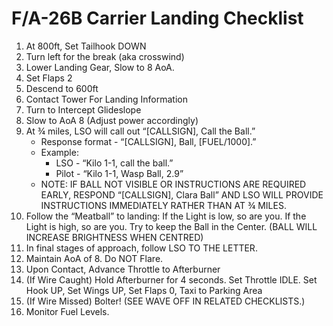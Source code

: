 # F/A-26B Carrier Landing Checklist

1. At 800ft, Set Tailhook DOWN
2. Turn left for the break (aka crosswind)
3. Lower Landing Gear, Slow to 8 AoA.
4. Set Flaps 2
5. Descend to 600ft
6. Contact Tower For Landing Information
7. Turn to Intercept Glideslope
8. Slow to AoA 8 (Adjust power accordingly)
9. At ¾ miles, LSO will call out “[CALLSIGN], Call the Ball.”
   - Response format - “[CALLSIGN], Ball, [FUEL/1000].”
   - Example:
     - LSO - “Kilo 1-1, call the ball.”
     - Pilot - “Kilo 1-1, Wasp Ball, 2.9”
   - NOTE: IF BALL NOT VISIBLE OR INSTRUCTIONS ARE REQUIRED EARLY, RESPOND “[CALLSIGN], Clara Ball” AND LSO WILL PROVIDE INSTRUCTIONS IMMEDIATELY RATHER THAN AT ¾ MILES.
10. Follow the “Meatball” to landing: If the Light is low, so are you. If the Light is high, so are you. Try to keep the Ball in the Center. (BALL WILL INCREASE BRIGHTNESS WHEN CENTRED)
11. In final stages of approach, follow LSO TO THE LETTER.
12. Maintain AoA of 8. Do NOT Flare.
13. Upon Contact, Advance Throttle to Afterburner
14. (If Wire Caught) Hold Afterburner for 4 seconds. Set Throttle IDLE. Set Hook UP, Set Wings UP, Set Flaps 0, Taxi to Parking Area
15. (If Wire Missed) Bolter! (SEE WAVE OFF IN RELATED CHECKLISTS.)
16. Monitor Fuel Levels.
